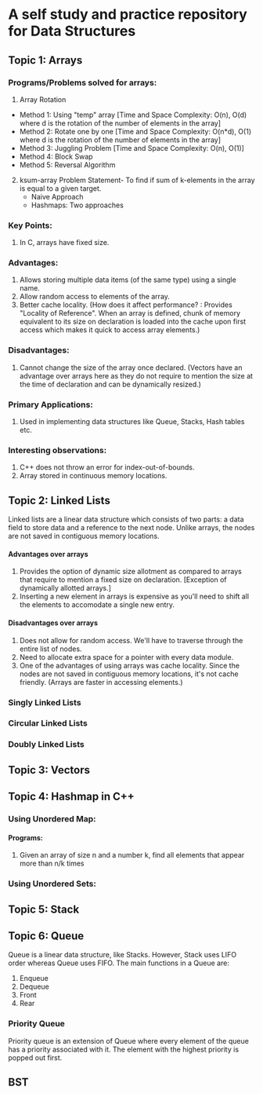 # A self study and practice repository for Data Structures

## Topic 1: Arrays 
### Programs/Problems solved for arrays:
1. Array Rotation
- Method 1: Using "temp" array [Time and Space Complexity: O(n), O(d) where d is the rotation of the number of elements in the array]
- Method 2: Rotate one by one [Time and Space Complexity: O(n*d), O(1) where d is the rotation of the number of elements in the array]
- Method 3: Juggling Problem [Time and Space Complexity: O(n), O(1)]
- Method 4: Block Swap
- Method 5: Reversal Algorithm

2. ksum-array
Problem Statement- To find if sum of k-elements in the array is equal to a given target.
   - Naive Approach
   - Hashmaps: Two approaches 
### Key Points: 
1. In C, arrays have fixed size. 
### Advantages: 
1. Allows storing multiple data items (of the same type) using a single name.
2. Allow random access to elements of the array. 
3. Better cache locality. (How does it affect performance? : Provides "Locality of Reference". When an array is defined, chunk of memory equivalent to its size on declaration is loaded into the cache upon first access which makes it quick to access array elements.)
### Disadvantages: 
1. Cannot change the size of the array once declared. (Vectors have an advantage over arrays here as they do not require to mention the size at the time of declaration and can be dynamically resized.)
### Primary Applications: 
1. Used in implementing data structures like Queue, Stacks, Hash tables etc. 
### Interesting observations: 
1. C++ does not throw an error for index-out-of-bounds.
2. Array stored in continuous memory locations.


## Topic 2: Linked Lists
Linked lists are a linear data structure which consists of two parts: a data field to store data and a reference to the next node. 
Unlike arrays, the nodes are not saved in contiguous memory locations. 
#### Advantages over arrays
1. Provides the option of dynamic size allotment as compared to arrays that require to mention a fixed size on declaration. [Exception of dynamically allotted arrays.]
2. Inserting a new element in arrays is expensive as you'll need to shift all the elements to accomodate a single new entry. 
#### Disadvantages over arrays 
1. Does not allow for random access. We'll have to traverse through the entire list of nodes. 
2. Need to allocate extra space for a pointer with every data module. 
3. One of the advantages of using arrays was cache locality. Since the nodes are not saved in contiguous memory locations, it's not cache friendly. (Arrays are faster in accessing elements.)
### Singly Linked Lists 
### Circular Linked Lists 
### Doubly Linked Lists 
## Topic 3: Vectors  
## Topic 4: Hashmap in C++
### Using Unordered Map: 
#### Programs:
1. Given an array of size n and a number k, find all elements that appear more than n/k times
### Using Unordered Sets: 
## Topic 5: Stack
## Topic 6: Queue
Queue is a linear data structure, like Stacks. However, Stack uses LIFO order whereas Queue uses FIFO. 
The main functions in a Queue are: 
1. Enqueue
2. Dequeue
3. Front 
4. Rear
### Priority Queue 
Priority queue is an extension of Queue where every element of the queue has a priority associated with it. 
The element with the highest priority is popped out first.

## BST